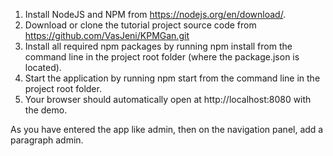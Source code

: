 1. Install NodeJS and NPM from https://nodejs.org/en/download/.
2. Download or clone the tutorial project source code from https://github.com/VasJeni/KPMGan.git
3. Install all required npm packages by running npm install from the command line in the project root folder (where the package.json is located).
4. Start the application by running npm start from the command line in the project root folder.
5. Your browser should automatically open at http://localhost:8080 with the demo.

As you have entered the app like admin, then on the navigation panel, add a paragraph admin.
